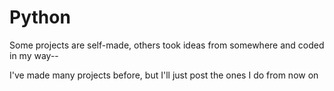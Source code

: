 # Python

Some projects are self-made, others took ideas from somewhere and coded in my way--

I've made many projects before, but I'll just post the ones I do from now on 
